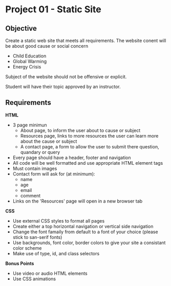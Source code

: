 # Project 01 - Static Site

## Objective

Create a static web site that meets all requirements. The website conent will be about good cause or social concern

* Child Education
* Global Warming
* Energy Crisis

Subject of the website should not be offensive or explicit.

Student will have their topic approved by an instructor.

## Requirements

**HTML**

* 3 page minimun
	* About page, to inform the user about to cause or subject
	* Resources page, links to more resources the user can learn more about the cause or subject
	* A contact page, a form to allow the user to submit there question, quandary or query
* Every page should have a header, footer and navigation
* All code will be well formatted and use appropriate HTML element tags
* Must contain images
* Contact form will ask for (at minimum):
	* name
	* age
	* email
	* comment
* Links on the 'Resources' page will open in a new browser tab

**CSS**

* Use external CSS styles to format all pages
* Create either a top horizontal navigation or vertical side navigation
* Change the font famaily from default to a font of your choice (please stick to san-serif fonts)
* Use backgrounds, font color, border colors to give your site a consistant color scheme
* Make use of type, id, and class selectors

**Bonus Points**

* Use video or audio HTML elements
* Use CSS animations
